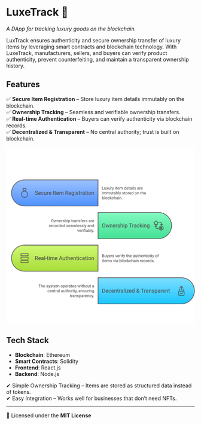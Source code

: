 # LuxeTrack 🚀  
*A DApp for tracking luxury goods on the blockchain.*  

LuxTrack ensures authenticity and secure ownership transfer of luxury items by leveraging smart contracts and blockchain technology. With LuxeTrack, manufacturers, sellers, and buyers can verify product authenticity, prevent counterfeiting, and maintain a transparent ownership history.  

## Features  
✅ **Secure Item Registration** – Store luxury item details immutably on the blockchain.  
✅ **Ownership Tracking** – Seamless and verifiable ownership transfers.  
✅ **Real-time Authentication** – Buyers can verify authenticity via blockchain records.  
✅ **Decentralized & Transparent** – No central authority; trust is built on blockchain.  

![alt text](https://github.com/dikamjit-borah/luxetrack-backend/blob/main/luxetrack-features.png)

## Tech Stack  
- **Blockchain**: Ethereum  
- **Smart Contracts**: Solidity  
- **Frontend**: React.js
- **Backend**: Node.js

✔ Simple Ownership Tracking – Items are stored as structured data instead of tokens.<br>
✔ Easy Integration – Works well for businesses that don’t need NFTs.

---  

📜 Licensed under the **MIT License**  
